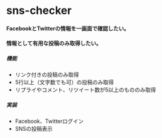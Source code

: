 # sns-checker

#### FacebookとTwitterの情報を一画面で確認したい。
#### 情報として有用な投稿のみ取得したい。

##### 機能

+ リンク付きの投稿のみ取得
+ 5行以上（文字数でも可）の投稿のみ取得
+ リプライやコメント、リツイート数が5以上のもののみ取得

##### 実装

+ Facebook、Twitterログイン
+ SNSの投稿表示


